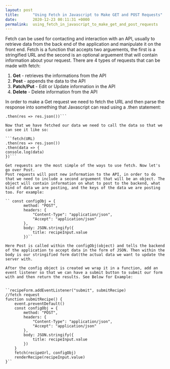 ```yaml
---
layout: post
title:      "Using Fetch in Javascript to Make GET and POST Requests"
date:       2020-12-23 00:11:31 +0000
permalink:  using_fetch_in_javascript_to_make_get_and_post_requests
---
```



Fetch can be used for contacting and interaction with an API, usually to retrieve data from the back end of the application and manipulate it on the front end. 
Fetch is a function that accepts two arguements, the first is a stringified URL and the second is an optional arguement that will contain information about your request. There are 4 types of requests that can be made with fetch:

1.  **Get** - retrieves the informations from the API
2.  **Post** - appends the data to the API
3.  **Patch/Put** - Edit or Update information in the API
4. **Delete** - Delete information from the API 

In order to make a Get request we need to fetch the URL and then parse the response into something that Javascript can read using a .then statement:

```fetch(URL)
.then(res => res.json())```

Now that we have fetched our data we need to call the data so that we can see it like so:

```fetch(URL)
.then(res => res.json())
.then(data => {
console.log(data)
})```

Get requests are the most simple of the ways to use fetch. Now let's go over Post. 
Post requests will post new information to the API, in order to do that we need to include a second arguement that will be an object. The object will contain information on what to post to the backend, what kind of data we are posting, and the keys of the data we are posting too. For example:

`` const configObj = {
        method: "POST",
        headers: {
            "Content-Type": "application/json",
            "Accept": "application/json"
        },
        body: JSON.stringify({
            title: recipeInput.value
        })``

Here Post is called within the configObj(object) and tells the backend of the application to accept data in the form of JSON. Then within the body is our stringified form dat(the actual data we want to update the server with. 

After the config object is created we wrap it in a function, add an event listener so that we can have a submit button to submit our form with and then return the results. See Below for Example:


``recipeForm.addEventListener("submit", submitRecipe)
//fetch request
function submitRecipe() {
    event.preventDefault()
    const configObj = {
        method: "POST",
        headers: {
            "Content-Type": "application/json",
            "Accept": "application/json"
        },
        body: JSON.stringify({
            title: recipeInput.value
        })
    }
    fetch(recipeUrl, configObj)
    renderRecipe(recipeInput.value)
}``


